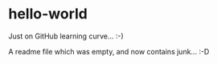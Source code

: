# hello-world
Just on GitHub learning curve... :-)

A readme file which was empty, and now contains junk... :-D
